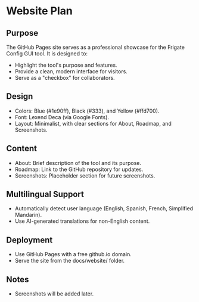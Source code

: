 # Website Plan

## Purpose
The GitHub Pages site serves as a professional showcase for the Frigate Config GUI tool. It is designed to:
- Highlight the tool's purpose and features.
- Provide a clean, modern interface for visitors.
- Serve as a "checkbox" for collaborators.

## Design
- Colors: Blue (#1e90ff), Black (#333), and Yellow (#ffd700).
- Font: Lexend Deca (via Google Fonts).
- Layout: Minimalist, with clear sections for About, Roadmap, and Screenshots.

## Content
- About: Brief description of the tool and its purpose.
- Roadmap: Link to the GitHub repository for updates.
- Screenshots: Placeholder section for future screenshots.

## Multilingual Support
- Automatically detect user language (English, Spanish, French, Simplified Mandarin).
- Use AI-generated translations for non-English content.

## Deployment
- Use GitHub Pages with a free github.io domain.
- Serve the site from the docs/website/ folder.

## Notes
- Screenshots will be added later.
